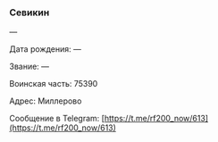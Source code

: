 ### Севикин

—

Дата рождения: —

Звание: —

Воинская часть: 75390

Адрес: Миллерово 

Сообщение в Telegram: [https://t.me/rf200_now/613](https://t.me/rf200_now/613)
